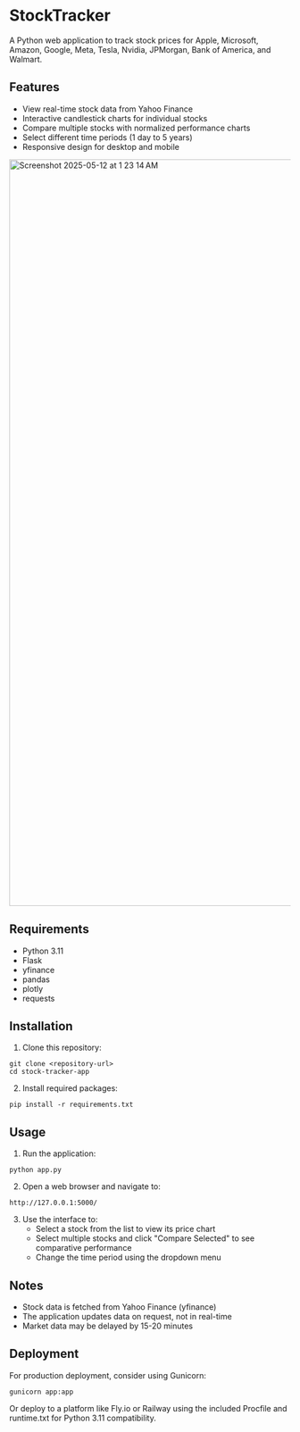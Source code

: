# StockTracker

A Python web application to track stock prices for Apple, Microsoft, Amazon, Google, Meta, Tesla, Nvidia, JPMorgan, Bank of America, and Walmart.

## Features

- View real-time stock data from Yahoo Finance
- Interactive candlestick charts for individual stocks
- Compare multiple stocks with normalized performance charts
- Select different time periods (1 day to 5 years)
- Responsive design for desktop and mobile

<img width="1338" alt="Screenshot 2025-05-12 at 1 23 14 AM" src="https://github.com/user-attachments/assets/ea3783ec-121d-4f9c-ae81-2518b6714de5" />


## Requirements

- Python 3.11
- Flask
- yfinance
- pandas
- plotly
- requests

## Installation

1. Clone this repository:
```
git clone <repository-url>
cd stock-tracker-app
```

2. Install required packages:
```
pip install -r requirements.txt
```

## Usage

1. Run the application:
```
python app.py
```

2. Open a web browser and navigate to:
```
http://127.0.0.1:5000/
```

3. Use the interface to:
   - Select a stock from the list to view its price chart
   - Select multiple stocks and click "Compare Selected" to see comparative performance
   - Change the time period using the dropdown menu

## Notes

- Stock data is fetched from Yahoo Finance (yfinance)
- The application updates data on request, not in real-time
- Market data may be delayed by 15-20 minutes

## Deployment

For production deployment, consider using Gunicorn:

```
gunicorn app:app
```

Or deploy to a platform like Fly.io or Railway using the included Procfile and runtime.txt for Python 3.11 compatibility.
